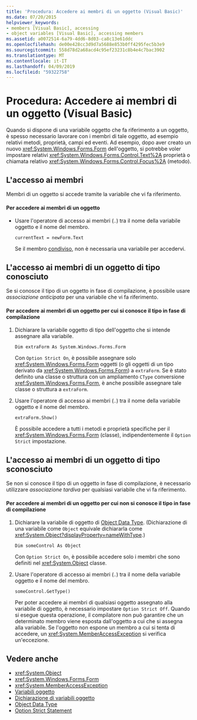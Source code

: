 ```yaml
---
title: 'Procedura: Accedere ai membri di un oggetto (Visual Basic)'
ms.date: 07/20/2015
helpviewer_keywords:
- members [Visual Basic], accessing
- object variables [Visual Basic], accessing members
ms.assetid: a0072514-6a79-4dd6-8d03-ca8c13e61ddc
ms.openlocfilehash: de00e428cc3d9d7a5688e853b0ff4295fec5b3e9
ms.sourcegitcommit: 558d78d2a68acd4c95ef23231c8b4e4c7bac3902
ms.translationtype: MT
ms.contentlocale: it-IT
ms.lasthandoff: 04/09/2019
ms.locfileid: "59322758"
---
```

# <a name="how-to-access-members-of-an-object-visual-basic"></a>Procedura: Accedere ai membri di un oggetto (Visual Basic)
Quando si dispone di una variabile oggetto che fa riferimento a un oggetto, è spesso necessario lavorare con i membri di tale oggetto, ad esempio relativi metodi, proprietà, campi ed eventi. Ad esempio, dopo aver creato un nuovo <xref:System.Windows.Forms.Form> dell'oggetto, si potrebbe voler impostare relativi <xref:System.Windows.Forms.Control.Text%2A> proprietà o chiamata relativo <xref:System.Windows.Forms.Control.Focus%2A> (metodo).  
  
## <a name="accessing-members"></a>L'accesso ai membri  
 Membri di un oggetto si accede tramite la variabile che vi fa riferimento.  
  
#### <a name="to-access-members-of-an-object"></a>Per accedere ai membri di un oggetto  
  
-   Usare l'operatore di accesso ai membri (`.`) tra il nome della variabile oggetto e il nome del membro.  
  
    ```  
    currentText = newForm.Text  
    ```  
  
     Se il membro [condiviso](../../../../visual-basic/language-reference/modifiers/shared.md), non è necessaria una variabile per accedervi.  
  
## <a name="accessing-members-of-an-object-of-known-type"></a>L'accesso ai membri di un oggetto di tipo conosciuto  
 Se si conosce il tipo di un oggetto in fase di compilazione, è possibile usare *associazione anticipata* per una variabile che vi fa riferimento.  
  
#### <a name="to-access-members-of-an-object-for-which-you-know-the-type-at-compile-time"></a>Per accedere ai membri di un oggetto per cui si conosce il tipo in fase di compilazione  
  
1. Dichiarare la variabile oggetto di tipo dell'oggetto che si intende assegnare alla variabile.  
  
    ```  
    Dim extraForm As System.Windows.Forms.Form  
    ```  
  
     Con `Option Strict On`, è possibile assegnare solo <xref:System.Windows.Forms.Form> oggetti (o gli oggetti di un tipo derivato da <xref:System.Windows.Forms.Form>) a `extraForm`. Se è stato definito una classe o struttura con un ampliamento `CType` conversione <xref:System.Windows.Forms.Form>, è anche possibile assegnare tale classe o struttura a `extraForm`.  
  
2. Usare l'operatore di accesso ai membri (`.`) tra il nome della variabile oggetto e il nome del membro.  
  
    ```  
    extraForm.Show()  
    ```  
  
     È possibile accedere a tutti i metodi e proprietà specifiche per il <xref:System.Windows.Forms.Form> (classe), indipendentemente il `Option Strict` impostazione.  
  
## <a name="accessing-members-of-an-object-of-unknown-type"></a>L'accesso ai membri di un oggetto di tipo sconosciuto  
 Se non si conosce il tipo di un oggetto in fase di compilazione, è necessario utilizzare *associazione tardiva* per qualsiasi variabile che vi fa riferimento.  
  
#### <a name="to-access-members-of-an-object-for-which-you-do-not-know-the-type-at-compile-time"></a>Per accedere ai membri di un oggetto per cui non si conosce il tipo in fase di compilazione  
  
1. Dichiarare la variabile di oggetto di [Object Data Type](../../../../visual-basic/language-reference/data-types/object-data-type.md). (Dichiarazione di una variabile come `Object` equivale dichiararla come <xref:System.Object?displayProperty=nameWithType>.)  
  
    ```  
    Dim someControl As Object  
    ```  
  
     Con `Option Strict On`, è possibile accedere solo i membri che sono definiti nel <xref:System.Object> classe.  
  
2. Usare l'operatore di accesso ai membri (`.`) tra il nome della variabile oggetto e il nome del membro.  
  
    ```  
    someControl.GetType()  
    ```  
  
     Per poter accedere ai membri di qualsiasi oggetto assegnato alla variabile di oggetto, è necessario impostare `Option Strict Off`. Quando si esegue questa operazione, il compilatore non può garantire che un determinato membro viene esposta dall'oggetto a cui che si assegna alla variabile. Se l'oggetto non espone un membro a cui si tenta di accedere, un <xref:System.MemberAccessException> si verifica un'eccezione.  
  
## <a name="see-also"></a>Vedere anche

- <xref:System.Object>
- <xref:System.Windows.Forms.Form>
- <xref:System.MemberAccessException>
- [Variabili oggetto](../../../../visual-basic/programming-guide/language-features/variables/object-variables.md)
- [Dichiarazione di variabili oggetto](../../../../visual-basic/programming-guide/language-features/variables/object-variable-declaration.md)
- [Object Data Type](../../../../visual-basic/language-reference/data-types/object-data-type.md)
- [Option Strict Statement](../../../../visual-basic/language-reference/statements/option-strict-statement.md)
